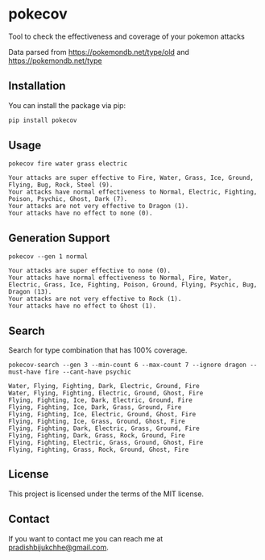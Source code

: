# pokecov

Tool to check the effectiveness and coverage of your pokemon attacks

Data parsed from https://pokemondb.net/type/old and https://pokemondb.net/type

## Installation

You can install the package via pip:

```bash
pip install pokecov
```

## Usage

```
pokecov fire water grass electric
```

```
Your attacks are super effective to Fire, Water, Grass, Ice, Ground, Flying, Bug, Rock, Steel (9).
Your attacks have normal effectiveness to Normal, Electric, Fighting, Poison, Psychic, Ghost, Dark (7).
Your attacks are not very effective to Dragon (1).
Your attacks have no effect to none (0).
```

## Generation Support

```
pokecov --gen 1 normal
```

```
Your attacks are super effective to none (0).
Your attacks have normal effectiveness to Normal, Fire, Water, Electric, Grass, Ice, Fighting, Poison, Ground, Flying, Psychic, Bug, Dragon (13).
Your attacks are not very effective to Rock (1).
Your attacks have no effect to Ghost (1).
```

## Search

Search for type combination that has 100% coverage.

```
pokecov-search --gen 3 --min-count 6 --max-count 7 --ignore dragon --must-have fire --cant-have psychic
```

```
Water, Flying, Fighting, Dark, Electric, Ground, Fire
Water, Flying, Fighting, Electric, Ground, Ghost, Fire
Flying, Fighting, Ice, Dark, Electric, Ground, Fire
Flying, Fighting, Ice, Dark, Grass, Ground, Fire
Flying, Fighting, Ice, Electric, Ground, Ghost, Fire
Flying, Fighting, Ice, Grass, Ground, Ghost, Fire
Flying, Fighting, Dark, Electric, Grass, Ground, Fire
Flying, Fighting, Dark, Grass, Rock, Ground, Fire
Flying, Fighting, Electric, Grass, Ground, Ghost, Fire
Flying, Fighting, Grass, Rock, Ground, Ghost, Fire
```

## License

This project is licensed under the terms of the MIT license.

## Contact

If you want to contact me you can reach me at pradishbijukchhe@gmail.com.
